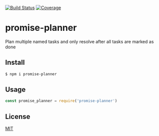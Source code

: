 [![Build Status](https://travis-ci.org/kaelzhang/promise-planner.svg?branch=master)](https://travis-ci.org/kaelzhang/promise-planner)
[![Coverage](https://codecov.io/gh/kaelzhang/promise-planner/branch/master/graph/badge.svg)](https://codecov.io/gh/kaelzhang/promise-planner)
<!-- optional appveyor tst
[![Windows Build Status](https://ci.appveyor.com/api/projects/status/github/kaelzhang/promise-planner?branch=master&svg=true)](https://ci.appveyor.com/project/kaelzhang/promise-planner)
-->
<!-- optional npm version
[![NPM version](https://badge.fury.io/js/promise-planner.svg)](http://badge.fury.io/js/promise-planner)
-->
<!-- optional npm downloads
[![npm module downloads per month](http://img.shields.io/npm/dm/promise-planner.svg)](https://www.npmjs.org/package/promise-planner)
-->
<!-- optional dependency status
[![Dependency Status](https://david-dm.org/kaelzhang/promise-planner.svg)](https://david-dm.org/kaelzhang/promise-planner)
-->

# promise-planner

Plan multiple named tasks and only resolve after all tasks are marked as done

## Install

```sh
$ npm i promise-planner
```

## Usage

```js
const promise_planner = require('promise-planner')
```

## License

[MIT](LICENSE)
